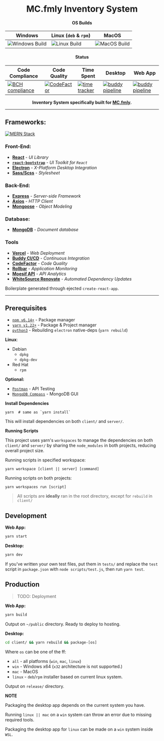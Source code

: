 <div align="center">
  
# MC.fmly Inventory System

#### OS Builds

| **Windows** | **Linux** (`deb` & `rpm`) | **MacOS** |
| ----------- | ------------------- | --------- |
| ![Windows Build](https://github.com/jhdcruz/MC.fmly-System/workflows/Windows%20Build/badge.svg?branch=main) | ![Linux Build](https://github.com/jhdcruz/MC.fmly-System/workflows/Linux%20Build/badge.svg?branch=main) | ![MacOS Build](https://github.com/jhdcruz/MC.fmly-System/workflows/MacOS%20Build/badge.svg?branch=main)

#### Status

| **Code Compliance** | **Code Quality** | **Time Spent** | **Desktop**| **Web App** |
| --------------- | -------------| ---------- | ------- | -------- |
| [![BCH compliance](https://bettercodehub.com/edge/badge/jhdcruz/MC.fmly-System?branch=main&token=41eca38af03418dd824928de9755e8917fc9676b)](https://bettercodehub.com/) | [![CodeFactor](https://www.codefactor.io/repository/github/jhdcruz/mc.fmly-system/badge?s=12c335ef55a5d9cb0a15c337d17ac27b97e843cd)](https://www.codefactor.io/repository/github/jhdcruz/mc.fmly-system) | [![time tracker](https://wakatime.com/badge/github/jhdcruz/MC.fmly-System.svg)](https://wakatime.com/badge/github/jhdcruz/MC.fmly-System) | [![buddy pipeline](https://app.buddy.works/jhdcruz/mc-fmly-system/pipelines/pipeline/285802/badge.svg?token=88cd275c0ba0c928ef949169703e21440acb90c7d1488b5435bcfbb773fe9989 "buddy pipeline")](https://app.buddy.works/jhdcruz/mc-fmly-system/pipelines/pipeline/285802) | [![buddy pipeline](https://app.buddy.works/jhdcruz/mc-fmly-system/pipelines/pipeline/285797/badge.svg?token=88cd275c0ba0c928ef949169703e21440acb90c7d1488b5435bcfbb773fe9989 "buddy pipeline")](https://app.buddy.works/jhdcruz/mc-fmly-system/pipelines/pipeline/285797)


**Inventory System specifically built for [MC.fmly](https://www.facebook.com/MC.fmly/).**

</div>

---

## Frameworks:

[![MERN Stack](https://webassets.mongodb.com/_com_assets/cms/mern-stack-b9q1kbudz0.png)](https://www.mongodb.com/mern-stack)

### Front-End:

  - [**React**](https://reactjs.org/) - _UI Library_
  - [**`react-bootstrap`**](https://react-bootstrap.github.io/) - _UI Toolkit for `React`_
  - [**Electron**](https://electronjs.org) - _X-Platform Desktop Integration_
  - [**Sass/Scss**](https://sass-lang.com) - _Stylesheet_

### Back-End:

  - [**Express**](https://expressjs.com) - _Server-side Framework_
  - [**Axios**](https://github.com/axios/axios) - _HTTP Client_
  - [**Mongoose**](https:/mongoosjes.com) - _Object Modeling_

### Database:

  - [**MongoDB**](https://mongodb.com) - _Document database_

### Tools

- [**Vercel**](https://vercel.com) - _Web Deployment_
- [**Buddy CI/CD**](https://app.buddy.works) - _Continuous Integration_
- [**CodeFactor**](https://codefactor.io) - _Code Quality_
- [**Rollbar**](https://rollbar.com) - _Application Monitoring_
- [**Moesif API**](https://www.moesif.com/) - _API Analytics_
- [**WhiteSource Renovate**](https://renovate.whitesourcesoftware.com/) - _Automated Dependency Updates_

Boilerplate generated through ejected `create-react-app`.

---

## Prerequisites

- [`npm v6.14+`](https://nodejs.org/en/) - Package manager
- [`yarn v1.22+`](https://yarnpkg.com/getting-started/install) - Package & Project manager
- [`python3`](https://www.python.org/downloads/) - Rebuilding `electron` native-deps (`yarn rebuild`)

**Linux**:

- Debian
   - `dpkg`
   - `dpkg-dev`
- Red Hat
   - `rpm`

**Optional:**

- [`Postman`](https://www.postman.com/) - API Testing
- [`MongoDB Compass`](https://www.mongodb.com/try/download/compass) - MongoDB GUI

**Install Dependencies**

```
yarn  # same as `yarn install`
```

This will install dependencies on both `client/` and `server/`.

**Running Scripts**

This project uses yarn's `workspaces` to manage the dependencies on both `client/` and `server/` by sharing the `node_modules` in both projects, reducing overall project size.

Running scripts in specified workspace:

```yarn workspace [client || server] [command]```

Running scripts on both projects:

```yarn workspaces run [script]```

> All scripts are **ideally** ran in the root directory,
> except for `rebuild` in `client/`

## Development

**Web App:**

```bash
yarn start
```

**Desktop:**

```bash
yarn dev
```

If you've written your own test files, put them in `tests/` and replace the `test` script in `package.json` with `node scripts/test.js`, then run `yarn test`.

## Production

> TODO: Deployment

**Web App:**

```bash
yarn build
```

Output on `~/public` directory. Ready to deploy to hosting.

**Desktop:**

```bash
cd client/ && yarn rebuild && package-[os]
```

Where `os` can be one of the ff:

- `all` - all platforms (`win`, `mac`, `linux`)
- `win` - Windows x64 (`x32` architecture is not supported.)
- `mac` - MacOS
- `linux` - `deb`/`rpm` installer based on current linux system.

Output on `release/` directory.

**NOTE**

Packaging the desktop app depends on the current system you have.

Running `linux || mac` on a `win` system can throw an error due to missing required tools.

Packaging the desktop app for `linux` can be made on a `win` system inside `WSL`.
